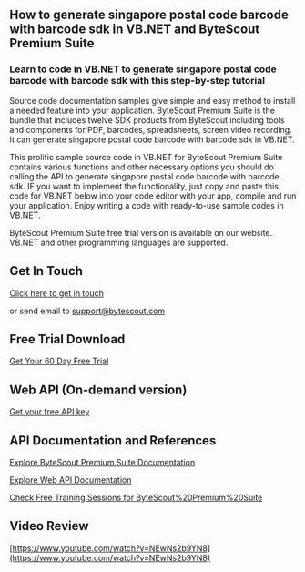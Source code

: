 ## How to generate singapore postal code barcode with barcode sdk in VB.NET and ByteScout Premium Suite

### Learn to code in VB.NET to generate singapore postal code barcode with barcode sdk with this step-by-step tutorial

Source code documentation samples give simple and easy method to install a needed feature into your application. ByteScout Premium Suite is the bundle that includes twelve SDK products from ByteScout including tools and components for PDF, barcodes, spreadsheets, screen video recording. It can generate singapore postal code barcode with barcode sdk in VB.NET.

This prolific sample source code in VB.NET for ByteScout Premium Suite contains various functions and other necessary options you should do calling the API to generate singapore postal code barcode with barcode sdk. IF you want to implement the functionality, just copy and paste this code for VB.NET below into your code editor with your app, compile and run your application. Enjoy writing a code with ready-to-use sample codes in VB.NET.

ByteScout Premium Suite free trial version is available on our website. VB.NET and other programming languages are supported.

## Get In Touch

[Click here to get in touch](https://bytescout.zendesk.com/hc/en-us/requests/new?subject=ByteScout%20Premium%20Suite%20Question)

or send email to [support@bytescout.com](mailto:support@bytescout.com?subject=ByteScout%20Premium%20Suite%20Question) 

## Free Trial Download

[Get Your 60 Day Free Trial](https://bytescout.com/download/web-installer?utm_source=github-readme)

## Web API (On-demand version)

[Get your free API key](https://pdf.co/documentation/api?utm_source=github-readme)

## API Documentation and References

[Explore ByteScout Premium Suite Documentation](https://bytescout.com/documentation/index.html?utm_source=github-readme)

[Explore Web API Documentation](https://pdf.co/documentation/api?utm_source=github-readme)

[Check Free Training Sessions for ByteScout%20Premium%20Suite](https://academy.bytescout.com/)

## Video Review

[https://www.youtube.com/watch?v=NEwNs2b9YN8](https://www.youtube.com/watch?v=NEwNs2b9YN8)